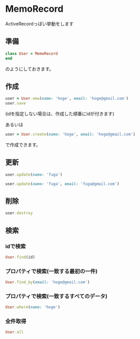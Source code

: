 # MemoRecord

ActiveRecordっぽい挙動をします

## 準備

```ruby
class User < MemoRecord
end
```

のようにしておきます。

## 作成

```ruby
user = User.new(name: 'hoge', email: 'hoge@gmail.com')
user.save
```

(idを指定しない場合は、作成した順番にidが付きます)

あるいは

```ruby
user = User.create(name: 'hoge', email: 'hoge@gmail.com')
```

で作成できます。

## 更新

```ruby
user.update(name: 'fuga')
```

```ruby
user.update(name: 'fuga', email: 'fuga@gmail.com')
```

## 削除

```ruby
user.destroy
```

## 検索

### idで検索

```ruby
User.find(id)
```

### プロパティで検索(一致する最初の一件)

```ruby
User.find_by(email: 'hoge@gmail.com')
```

### プロパティで検索(一致するすべてのデータ)

```ruby
User.where(name: 'hoge')
```

### 全件取得

```ruby
User.all
```
